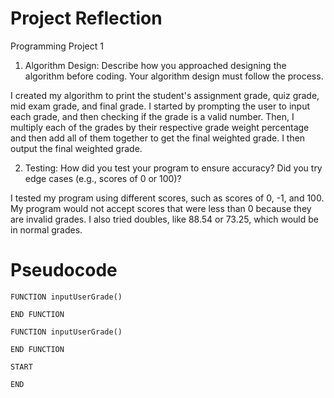 # Project Reflection
Programming Project 1

1. Algorithm Design: Describe how you approached designing the algorithm before coding. Your algorithm design must follow the process.

I created my algorithm to print the student's assignment grade, quiz grade, mid exam grade, and final grade. I started by prompting the user to input each grade, and then checking if the grade is a valid number. Then, I multiply each of the grades by their respective grade weight percentage and then add all of them together to get the final weighted grade. I then output the final weighted grade.

2. Testing: How did you test your program to ensure accuracy? Did you try edge cases (e.g., scores of 0 or 100)?

I tested my program using different scores, such as scores of 0, -1, and 100. My program would not accept scores that were less than 0 because they are invalid grades. I also tried doubles, like 88.54 or 73.25, which would be in normal grades.

# Pseudocode

```
FUNCTION inputUserGrade()

END FUNCTION

FUNCTION inputUserGrade()
    
END FUNCTION

START
    
END
```
